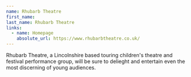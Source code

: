 ```yaml
---
name: Rhubarb Theatre
first_name: 
last_name: Rhubarb Theatre
links:
  - name: Homepage
    absolute_url: https://www.rhubarbtheatre.co.uk/
---
```


Rhubarb Theatre, a Lincolnshire based touring children's theatre and festival performance group, will be sure to delieght and entertain even the most discerning of young audiences. 
